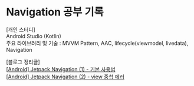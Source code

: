 # Navigation 공부 기록
  
[개인 스터디]  
Android Studio (Kotlin)  
주요 라이브러리 및 기술 : MVVM Pattern, AAC, lifecycle(viewmodel, livedata), Navigation

[블로그 정리글]  
[[Android] Jetpack Navigation (1) - 기본 사용법](https://blog.naver.com/zoooa16/223037899513)  
[[Android] Jetpack Navigation (2) - view 중첩 에러](https://blog.naver.com/zoooa16/223038081545)